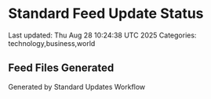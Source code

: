 # Standard Feed Update Status
Last updated: Thu Aug 28 10:24:38 UTC 2025
Categories: technology,business,world

## Feed Files Generated

Generated by Standard Updates Workflow

